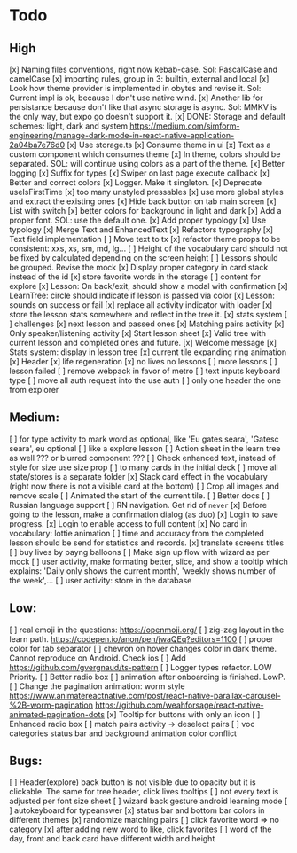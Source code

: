 # Todo

## High

[x] Naming files conventions, right now kebab-case. Sol: PascalCase and camelCase
[x] importing rules, group in 3: builtin, external and local
[x] Look how theme provider is implemented in obytes and revise it. Sol: Current impl is ok, because I don't use native wind.
[x] Another lib for persistance because don't like that async storage is async. Sol: MMKV is the only way, but expo go doesn't support it.
[x] DONE: Storage and default schemes: light, dark and system https://medium.com/simform-engineering/manage-dark-mode-in-react-native-application-2a04ba7e76d0
[x] Use storage.ts
[x] Consume theme in ui
[x] Text as a custom component which consumes theme
[x] In theme, colors should be separated. SOL: will continue using colors as a part of the theme.
[x] Better logging
[x] Suffix for types
[x] Swiper on last page execute callback
[x] Better and correct colors
[x] Logger. Make it singleton.
[x] Deprecate useIsFirstTime
[x] too many unstyled pressables
[x] use more global styles and extract the existing ones
[x] Hide back button on tab main screen
[x] List with switch
[x] better colors for background in light and dark
[x] Add a proper font. SOL: use the default one.
[x] Add proper typology
[x] Use typology
[x] Merge Text and EnhancedText
[x] Refactors typography
[x] Text field implementation
[ ] Move text to tx
[x] refactor theme props to be consistent: xxs, xs, sm, md, lg...
[ ] Height of the vocabulary card should not be fixed by calculated depending on the screen height
[ ] Lessons should be grouped. Revise the mock
[x] Display proper category in card stack instead of the id
[x] store favorite words in the storage
[ ] content for explore
[x] Lesson: On back/exit, should show a modal with confirmation
[x] LearnTree: circle should indicate if lesson is passed via color
[x] Lesson: sounds on success or fail
[x] replace all activity indicator with loader
[x] store the lesson stats somewhere and reflect in the tree it.
[x] stats system
[ ] challenges
[x] next lesson and passed ones
[x] Matching pairs activity
[x] Only speaker/listening activity
[x] Start lesson sheet
[x] Valid tree with current lesson and completed ones and future.
[x] Welcome message
[x] Stats system: display in lesson tree
[x] current tile expanding ring animation
[x] Header
[x] life regeneration
[x] no lives no lessons
[ ] more lessons
[ ] lesson failed
[ ] remove webpack in favor of metro
[ ] text inputs keyboard type
[ ] move all auth request into the use auth
[ ] only one header the one from explorer

## Medium:

[ ] for type activity to mark word as optional, like 'Eu gates seara', 'Gatesc seara', eu optional
[ ] like a explore lesson
[ ] Action sheet in the learn tree as well ??? or blurred component ???
[ ] Check enhanced text, instead of style for size use size prop
[ ] to many cards in the initial deck
[ ] move all state/stores is a separate folder
[x] Stack card effect in the vocabulary (right now there is not a visible card at the bottom)
[ ] Crop all images and remove scale
[ ] Animated the start of the current tile.
[ ] Better docs
[ ] Russian language support
[ ] RN navigation. Get rid of `never`
[x] Before going to the lesson, make a confirmation dialog (as duo)
[x] Login to save progress.
[x] Login to enable access to full content
[x] No card in vocabulary: lottie animation
[ ] time and accuracy from the completed lesson should be send for statistics and records.
[x] translate screens titles
[ ] buy lives by payng balloons
[ ] Make sign up flow with wizard as per mock
[ ] user activity, make formating better, slice, and show a tooltip which explains: 'Daily only shows the current month', 'weekly shows number of the week',...
[ ] user activity: store in the database

## Low:

[ ] real emoji in the questions: https://openmoji.org/
[ ] zig-zag layout in the learn path. https://codepen.io/anon/pen/jwaQEq?editors=1100
[ ] proper color for tab separator
[ ] chevron on hover changes color in dark theme. Cannot reproduce on Android. Check ios
[ ] Add https://github.com/gvergnaud/ts-pattern
[ ] Logger types refactor. LOW Priority.
[ ] Better radio box
[ ] animation after onboarding is finished. LowP.
[ ] Change the pagination animation: worm style https://www.animatereactnative.com/post/react-native-parallax-carousel-%2B-worm-pagination https://github.com/weahforsage/react-native-animated-pagination-dots
[x] Tooltip for buttons with only an icon
[ ] Enhanced radio box
[ ] match pairs activity -> deselect pairs
[ ] voc categories status bar and background animation color conflict

## Bugs:

[ ] Header(explore) back button is not visible due to opacity but it is clickable. The same for tree header, click lives tooltips
[ ] not every text is adjusted per font size sheet
[ ] wizard back gesture android learning mode
[ ] autokeyboard for typeanswer
[x] status bar and bottom bar colors in different themes
[x] randomize matching pairs
[ ] click favorite word => no category
[x] after adding new word to like, click favorites
[ ] word of the day, front and back card have different width and height
